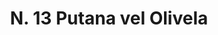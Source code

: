---
title: "N. 13 Putana vel Olivela"
permalink: "/edition/plant013/"
plant-name: "N. 13"
plant-number: "013"
plant-xml: "/assets/xml/plant013.xml"
plant-img1: "/assets/img/plant013_verso.jpg"
plant-img2: "/assets/img/plant013.jpg"
plant-title: "N. 13 Putana vel Olivela"
plant-taxon-link: "http://www.worldfloraonline.org/taxon/wfo-0000462513"
plant-taxon-content: "[Rhamnus Alaternus L.]"
layout: single-xml
---